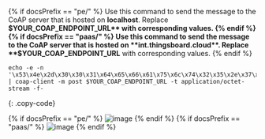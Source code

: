 {% if docsPrefix == "pe/" %}
Use this command to send the message to the CoAP server that is hosted on **localhost**. Replace **$YOUR_COAP_ENDPOINT_URL** with corresponding values.
{% endif %}
{% if docsPrefix == "paas/" %}
Use this command to send the message to the CoAP server that is hosted on **int.thingsboard.cloud**. Replace **$YOUR_COAP_ENDPOINT_URL** with corresponding values.
{% endif %}

```shell
echo -e -n '\x53\x4e\x2d\x30\x30\x31\x64\x65\x66\x61\x75\x6c\x74\x32\x35\x2e\x37\x36\x39' | coap-client -m post $YOUR_COAP_ENDPOINT_URL -t application/octet-stream -f-
```
{: .copy-code}

{% if docsPrefix == "pe/" %}
![image](https://img.thingsboard.io/user-guide/integrations/coap/terminal-binary-pe.png)
{% endif %}
{% if docsPrefix == "paas/" %}
![image](https://img.thingsboard.io/user-guide/integrations/coap/terminal-binary-paas.png)
{% endif %}